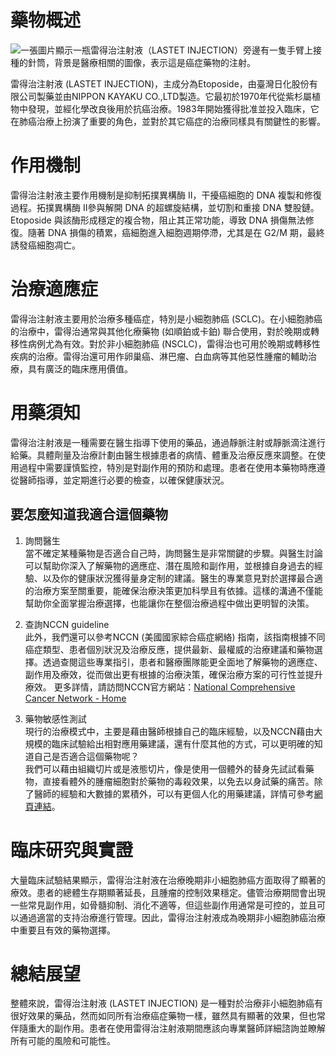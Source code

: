 # 藥物概述
![一張圖片顯示一瓶雷得治注射液（LASTET INJECTION）旁邊有一隻手臂上接種的針筒，背景是醫療相關的圖像，表示這是癌症藥物的注射。](https://i.imgur.com/k2UUDpa.jpeg)

雷得治注射液 (LASTET INJECTION)，主成分為Etoposide，由臺灣日化股份有限公司製藥並由NIPPON KAYAKU CO.,LTD製造。它最初於1970年代從紫杉屬植物中發現，並經化學改良後用於抗癌治療。1983年開始獲得批准並投入臨床，它在肺癌治療上扮演了重要的角色，並對於其它癌症的治療同樣具有關鍵性的影響。

# 作用機制

雷得治注射液主要作用機制是抑制拓撲異構酶 II，干擾癌細胞的 DNA 複製和修復過程。拓撲異構酶 II參與解開 DNA 的超螺旋結構，並切割和重接 DNA 雙股鏈。Etoposide 與該酶形成穩定的複合物，阻止其正常功能，導致 DNA 損傷無法修復。隨著 DNA 損傷的積累，癌細胞進入細胞週期停滯，尤其是在 G2/M 期，最終誘發癌細胞凋亡。

# 治療適應症

雷得治注射液主要用於治療多種癌症，特別是小細胞肺癌 (SCLC)。在小細胞肺癌的治療中，雷得治通常與其他化療藥物 (如順鉑或卡鉑) 聯合使用，對於晚期或轉移性病例尤為有效。對於非小細胞肺癌 (NSCLC)，雷得治也可用於晚期或轉移性疾病的治療。雷得治還可用作卵巢癌、淋巴瘤、白血病等其他惡性腫瘤的輔助治療，具有廣泛的臨床應用價值。

# 用藥須知

雷得治注射液是一種需要在醫生指導下使用的藥品，通過靜脈注射或靜脈滴注進行給藥。具體劑量及治療計劃由醫生根據患者的病情、體重及治療反應來調整。在使用過程中需要謹慎監控，特別是對副作用的預防和處理。患者在使用本藥物時應遵從醫師指導，並定期進行必要的檢查，以確保健康狀況。

## 要怎麼知道我適合這個藥物 

1. 詢問醫生  
當不確定某種藥物是否適合自己時，詢問醫生是非常關鍵的步驟。與醫生討論可以幫助你深入了解藥物的適應症、潛在風險和副作用，並根據自身過去的經驗、以及你的健康狀況獲得量身定制的建議。醫生的專業意見對於選擇最合適的治療方案至關重要，能確保治療決策更加科學且有依據。這樣的溝通不僅能幫助你全面掌握治療選擇，也能讓你在整個治療過程中做出更明智的決策。 

2. 查詢NCCN guideline  
此外，我們還可以參考NCCN (美國國家綜合癌症網絡) 指南，該指南根據不同癌症類型、患者個別狀況及治療反應，提供最新、最權威的治療建議和藥物選擇。透過查閱這些專業指引，患者和醫療團隊能更全面地了解藥物的適應症、副作用及療效，從而做出更有根據的治療決策，確保治療方案的可行性並提升療效。 
更多詳情，請訪問NCCN官方網站：[National Comprehensive Cancer Network - Home](https://www.nccn.org/)

3. 藥物敏感性測試  
現行的治療模式中，主要是藉由醫師根據自己的臨床經驗，以及NCCN藉由大規模的臨床試驗給出相對應用藥建議，還有什麼其他的方式，可以更明確的知道自己是否適合這個藥物呢？   
我們可以藉由組織切片或是液態切片，像是使用一個體外的替身先試試看藥物，直接看體外的腫瘤細胞對於藥物的毒殺效果，以免去以身試藥的痛苦。除了醫師的經驗和大數據的累積外，可以有更個人化的用藥建議，詳情可參考[網頁連結](https://info.cancerfree.io/)。

# 臨床研究與實證

大量臨床試驗結果顯示，雷得治注射液在治療晚期非小細胞肺癌方面取得了顯著的療效。患者的總體生存期顯著延長，且腫瘤的控制效果穩定。儘管治療期間會出現一些常見副作用，如骨髓抑制、消化不適等，但這些副作用通常是可控的，並且可以通過適當的支持治療進行管理。因此，雷得治注射液成為晚期非小細胞肺癌治療中重要且有效的藥物選擇。

# 總結展望

整體來說，雷得治注射液 (LASTET INJECTION) 是一種對於治療非小細胞肺癌有很好效果的藥品，然而如同所有治療癌症藥物一樣，雖然具有顯著的效果，但也常伴隨重大的副作用。患者在使用雷得治注射液期間應該向專業醫師詳細諮詢並瞭解所有可能的風險和可能性。
